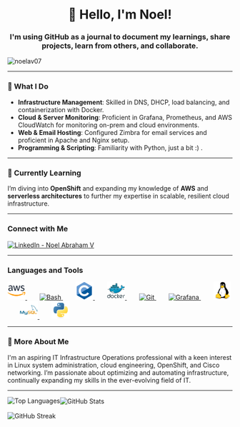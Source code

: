 <h1 align="center">👋 Hello, I'm Noel!</h1>
<h3 align="center">
I'm using GitHub as a journal to document my learnings, share projects, learn from others, and collaborate.
</h3>

<p align="left">
  <img src="https://komarev.com/ghpvc/?username=noelav07&label=Profile%20views&color=0e75b6&style=flat" alt="noelav07" />
</p>

---

### 📘 What I Do
- **Infrastructure Management**: Skilled in DNS, DHCP, load balancing, and containerization with Docker.
- **Cloud & Server Monitoring**: Proficient in Grafana, Prometheus, and AWS CloudWatch for monitoring on-prem and cloud environments.
- **Web & Email Hosting**: Configured Zimbra for email services and proficient in Apache and Nginx setup.
- **Programming & Scripting**: Familiarity with Python, just a bit :) .

---

### 🌱 Currently Learning
I’m diving into **OpenShift** and expanding my knowledge of **AWS** and **serverless architectures** to further my expertise in scalable, resilient cloud infrastructure.

---

### Connect with Me
<p align="left">
  <a href="https://linkedin.com/in/noel-abraham-v/" target="blank">
    <img align="center" src="https://raw.githubusercontent.com/rahuldkjain/github-profile-readme-generator/master/src/images/icons/Social/linked-in-alt.svg" alt="LinkedIn - Noel Abraham V" height="30" width="40" />
  </a>
</p>

---

### Languages and Tools
<p align="left"> 
  <a href="https://aws.amazon.com" target="_blank" rel="noreferrer">
      <img src="https://raw.githubusercontent.com/devicons/devicon/master/icons/amazonwebservices/amazonwebservices-original-wordmark.svg" alt="AWS" width="40" height="40"/>
  </a>
  <span>&nbsp;&nbsp;&nbsp;&nbsp;&nbsp;&nbsp;</span>
  
  <a href="https://www.gnu.org/software/bash/" target="_blank" rel="noreferrer">
      <img src="https://d33wubrfki0l68.cloudfront.net/306f655dcc33cc3d958cab80d78d3f2da427974c/a2bd8/img/logo/svg/full_colored_dark.svg" alt="Bash" width="60" height="60"/>
  </a>
  <span>&nbsp;&nbsp;&nbsp;&nbsp;&nbsp;&nbsp;</span>
  
  <a href="https://www.cprogramming.com/" target="_blank" rel="noreferrer">
      <img src="https://raw.githubusercontent.com/devicons/devicon/master/icons/c/c-original.svg" alt="C" width="40" height="40"/>
  </a>
  <span>&nbsp;&nbsp;&nbsp;&nbsp;&nbsp;&nbsp;</span>
  
  <a href="https://www.docker.com/" target="_blank" rel="noreferrer">
      <img src="https://raw.githubusercontent.com/devicons/devicon/master/icons/docker/docker-original-wordmark.svg" alt="Docker" width="40" height="40"/>
  </a>
  <span>&nbsp;&nbsp;&nbsp;&nbsp;&nbsp;&nbsp;</span>
  
  <a href="https://git-scm.com/" target="_blank" rel="noreferrer">
      <img src="https://www.vectorlogo.zone/logos/git-scm/git-scm-icon.svg" alt="Git" width="40" height="40"/>
  </a>
  <span>&nbsp;&nbsp;&nbsp;&nbsp;&nbsp;&nbsp;</span>
  
  <a href="https://grafana.com" target="_blank" rel="noreferrer">
      <img src="https://www.vectorlogo.zone/logos/grafana/grafana-icon.svg" alt="Grafana" width="40" height="40"/>
  </a>
  <span>&nbsp;&nbsp;&nbsp;&nbsp;&nbsp;&nbsp;</span>
  
  <a href="https://www.linux.org/" target="_blank" rel="noreferrer">
      <img src="https://raw.githubusercontent.com/devicons/devicon/master/icons/linux/linux-original.svg" alt="Linux" width="40" height="40"/>
  </a>
  <span>&nbsp;&nbsp;&nbsp;&nbsp;&nbsp;&nbsp;</span>
  
  <a href="https://www.mysql.com/" target="_blank" rel="noreferrer">
      <img src="https://raw.githubusercontent.com/devicons/devicon/master/icons/mysql/mysql-original-wordmark.svg" alt="MySQL" width="40" height="40"/>
  </a>
  <span>&nbsp;&nbsp;&nbsp;&nbsp;&nbsp;&nbsp;</span>
  
  <a href="https://www.python.org" target="_blank" rel="noreferrer">
      <img src="https://raw.githubusercontent.com/devicons/devicon/master/icons/python/python-original.svg" alt="Python" width="40" height="40"/>
  </a>
</p>




---

### 🎉 More About Me
I'm an aspiring IT Infrastructure Operations professional with a keen interest in Linux system administration, cloud engineering, OpenShift, and Cisco networking. I’m passionate about optimizing and automating infrastructure, continually expanding my skills in the ever-evolving field of IT.

---

<p>
  <img align="left" src="https://github-readme-stats.vercel.app/api/top-langs?username=noelav07&show_icons=true&locale=en&layout=compact" alt="Top Languages" />
</p>

<p>
  <img align="center" src="https://github-readme-stats.vercel.app/api?username=noelav07&show_icons=true&locale=en" alt="GitHub Stats" />
</p>

<p>
  <img align="center" src="https://github-readme-streak-stats.herokuapp.com/?user=noelav07&" alt="GitHub Streak" />
</p>
